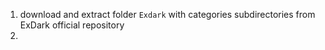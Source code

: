 1. download and extract folder `Exdark` with categories subdirectories from ExDark official repository
2. 